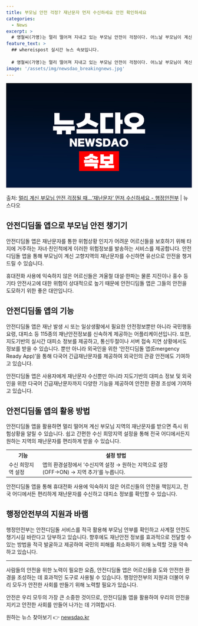 ```yaml
---
title: 부모님 안전 걱정? 재난문자 먼저 수신하세요 안전 확인하세요
categories:
  - News
excerpt: >
  # 영철씨(가명)는 멀리 떨어져 지내고 있는 부모님 안전이 걱정이다. 어느날 부모님이 계신 고향에 많은 눈이…
feature_text: >
  ## whereispost 실시간 뉴스 속보입니다.

  # 영철씨(가명)는 멀리 떨어져 지내고 있는 부모님 안전이 걱정이다. 어느날 부모님이 계신 고향에 많은 눈이…
image: '/assets/img/newsdao_breakingnews.jpg'
---
```


![뉴스다오 속보](/assets/img/newsdao_breakingnews.jpg)

<p>출처: <a href="https://newsdao.kr/3105" rel="dofollow">멀리 계신 부모님 안전 걱정될 때…‘재난문자’ 먼저 수신하세요 - 행정안전부</a> | 뉴스다오</p>

<h2 data-ke-size="size26">안전디딤돌 앱으로 부모님 안전 챙기기</h2>
 안전디딤돌 앱은 재난문자를 통한 위험상황 인지가 어려운 어르신들을 보호하기 위해 타지에 거주하는 자녀·친인척에게 이러한 위험정보를 발송하는 서비스를 제공합니다. 안전디딤돌 앱을 통해 부모님이 계신 고향지역의 재난문자를 수신하면 유선으로 안전을 챙겨드릴 수 있습니다.

<p data-ke-size="size16">휴대전화 사용에 익숙하지 않은 어르신들은 겨울철 대설·한파는 물론 지진이나 홍수 등 기타 안전사고에 대한 위험이 상대적으로 높기 때문에 안전디딤돌 앱은 그들의 안전을 도모하기 위한 좋은 대안입니다.</p>

<h2 data-ke-size="size26">안전디딤돌 앱의 기능</h2>
 안전디딤돌 앱은 재난 발생 시 또는 일상생활에서 필요한 안전정보뿐만 아니라 국민행동요령, 대피소 등 115종의 재난안전정보를 신속하게 제공하는 어플리케이션입니다. 또한, 지도기반의 실시간 대피소 정보를 제공하고, 통신두절이나 서버 접속 지연 상황에서도 정보를 받을 수 있습니다. 뿐만 아니라 외국인을 위한 ‘안전디딤돌 앱(Emergency Ready App)’을 통해 다국어 긴급재난문자를 제공하여 외국인의 관광 안전에도 기여하고 있습니다.

<p data-ke-size="size16">안전디딤돌 앱은 사용자에게 재난문자 수신뿐만 아니라 지도기반의 대피소 정보 및 외국인을 위한 다국어 긴급재난문자까지 다양한 기능을 제공하여 안전한 환경 조성에 기여하고 있습니다.</p>

<h2 data-ke-size="size26">안전디딤돌 앱의 활용 방법</h2>
안전디딤돌 앱을 활용하면 멀리 떨어져 계신 부모님 지역의 재난문자를 받으면 즉시 위험상황을 알릴 수 있습니다. 쉽고 간편한 수신 희망지역 설정을 통해 전국 어디에서든지 원하는 지역의 재난문자를 편리하게 받을 수 있습니다. 

<table>
	<tr>
		<th>기능</th>
		<th>설정 방법</th>
	</tr>
	<tr>
		<td>수신 희망지역 설정</td>
		<td>앱의 환경설정에서 ‘수신지역 설정 → 원하는 지역으로 설정(OFF→ON) → 지역 추가’를 누릅니다.</td>
	</tr>
</table>

<p data-ke-size="size16">안전디딤돌 앱을 통해 휴대전화 사용에 익숙하지 않은 어르신들의 안전을 책임지고, 전국 어디에서든 편리하게 재난문자를 수신하고 대피소 정보를 확인할 수 있습니다.</p>

<h2 data-ke-size="size26">행정안전부의 지원과 바램</h2>
행정안전부는 안전디딤돌 서비스를 적극 활용해 부모님 안부를 확인하고 사계절 안전도 챙기시길 바란다고 당부하고 있습니다. 향후에도 재난안전 정보를 효과적으로 전달할 수 있는 방법을 적극 발굴하고 제공하여 국민의 피해를 최소화하기 위해 노력할 것을 약속하고 있습니다.

<hr>

사람들의 안전을 위한 노력이 필요한 요즘, 안전디딤돌 앱은 어르신들을 도와 안전한 환경을 조성하는 데 효과적인 도구로 사용될 수 있습니다. 행정안전부의 지원과 더불어 우리 모두가 안전한 사회를 만들기 위해 노력할 필요가 있습니다.

<p data-ke-size="size16">안전은 우리 모두의 가장 큰 소중한 것이므로, 안전디딤돌 앱을 활용하여 우리의 안전을 지키고 안전한 사회를 만들어 나가는 데 기여합시다.</p> 

원하는 뉴스 찾아보기 👉 <a href="https://newsdao.kr" rel="dofollow">newsdao.kr</a>


